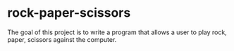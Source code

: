 # rock-paper-scissors

The goal of this project is to write a program that allows a user to play rock, paper, scissors against the computer.